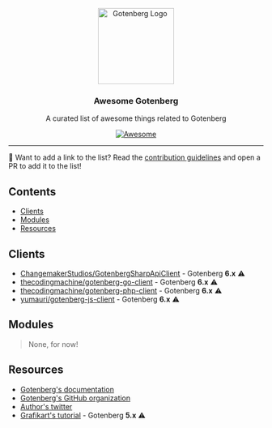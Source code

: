 <p align="center">
    <img src="https://user-images.githubusercontent.com/8983173/130364124-cb43809b-d7d5-4e19-a6c6-39547f016281.png" alt="Gotenberg Logo" width="150" height="150" />
<h3 align="center">Awesome Gotenberg</h3>
<p align="center">A curated list of awesome things related to Gotenberg</p>
<p align="center">
    <a href="https://github.com/sindresorhus/awesome">
        <img alt="Awesome" src="https://cdn.rawgit.com/sindresorhus/awesome/d7305f38d29fed78fa85652e3a63e154dd8e8829/media/badge.svg">
    </a>
</p>

---

👋 Want to add a link to the list? Read the [contribution guidelines](CONTRIBUTING.md) and open a PR to add it to the list! 

## Contents

* [Clients](#clients)
* [Modules](#modules)
* [Resources](#resources)

## Clients

* [ChangemakerStudios/GotenbergSharpApiClient](https://github.com/ChangemakerStudios/GotenbergSharpApiClient) - Gotenberg **6.x** ⚠️
* [thecodingmachine/gotenberg-go-client](https://github.com/thecodingmachine/gotenberg-go-client) - Gotenberg **6.x** ⚠️
* [thecodingmachine/gotenberg-php-client](https://github.com/thecodingmachine/gotenberg-php-client) - Gotenberg **6.x** ⚠️
* [yumauri/gotenberg-js-client](https://github.com/yumauri/gotenberg-js-client) - Gotenberg **6.x** ⚠️

## Modules

> None, for now!

## Resources

* [Gotenberg's documentation](https://gotenberg.dev)
* [Gotenberg's GitHub organization](https://github.com/gotenberg)
* [Author's twitter](https://twitter.com/gulnap)
* [Grafikart's tutorial](https://grafikart.fr/tutoriels/gotenberg-php-pdf-1157) - Gotenberg **5.x** ⚠️
